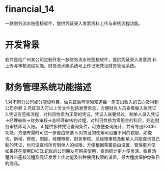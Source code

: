 # financial_14
一款财务流水账签核软件，提供凭证录入发票资料上传与审核流程功能。

# 开发背景
软件是给广州某公司定制开发一款财务流水账签核软件，提供凭证录入发票资 料上传与审核流程功能。财务流水账系统可上传记账凭证财务管理系统。

# 财务管理系统功能描述
1.对不同分公司或分店设科目，做凭证后可清晰知道每一笔支出收入的去向及得到公司余额
2.凭证录入可以上传文件包括发票信息，方便财务人员查看做入账凭证
3.凭证有签核流程，对科目性质为正常的凭证，凭证入账要经过，制单人录入凭证→经理审核→财务审核→总经理审核的过程，对科目性质为零用金的科目，则走财务审核即可入账。
4.提供多种凭证查询条件，可方便查询统计，并有导出EXCEL功能，方便有需时可进一步自由筛选
5.对凭证的使用可设置不同的权限，如查询，新增，修改，删除，经理审核，财务审核，总经理审核及制单人只能查询自己制的凭证，也可设查询所有制单人的权限，方便根据需要自由设置，管理更方便
如果还在使用EXCEL记账的公司朋友可购买使用，查询统计更方便灵活。账目清楚外带签核流程及凭证发票上传功能及各种使用权限的设置，最大程度保护你账目的隐私。
 


